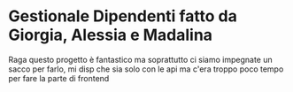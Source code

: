 # Gestionale Dipendenti fatto da Giorgia, Alessia e Madalina
Raga questo progetto è fantastico ma soprattutto ci siamo impegnate un sacco per farlo, mi disp che sia solo con le api ma c'era troppo poco tempo per fare la parte di frontend
